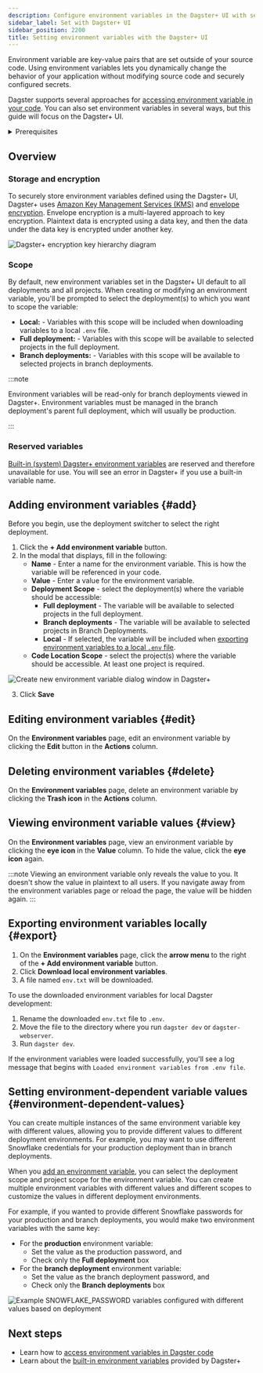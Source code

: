 ```yaml
---
description: Configure environment variables in the Dagster+ UI with secure storage.
sidebar_label: Set with Dagster+ UI
sidebar_position: 2200
title: Setting environment variables with the Dagster+ UI
---
```


Environment variable are key-value pairs that are set outside of your source code. Using environment variables lets you dynamically change the behavior of your application without modifying source code and securely configured secrets.

Dagster supports several approaches for [accessing environment variable in your code](/guides/operate/configuration/using-environment-variables-and-secrets). You can also set environment variables in several ways, but this guide will focus on the Dagster+ UI.

<details>
  <summary>Prerequisites</summary>

To configure environment variables in the Dagster+ UI , you'll need:

- **Organization Admin**, **Admin**, or **Editor** permissions for your Dagster+ account
- To be using Dagster version 1.0.17 or later

</details>

## Overview

### Storage and encryption

To securely store environment variables defined using the Dagster+ UI, Dagster+ uses [Amazon Key Management Services (KMS)](https://docs.aws.amazon.com/kms/index.html) and [envelope encryption](https://docs.aws.amazon.com/kms/latest/developerguide/concepts.html#enveloping). Envelope encryption is a multi-layered approach to key encryption. Plaintext data is encrypted using a data key, and then the data under the data key is encrypted under another key.

![Dagster+ encryption key hierarchy diagram](/images/dagster-plus/deployment/environment-variables/encryption-key-hierarchy.png)

### Scope

By default, new environment variables set in the Dagster+ UI default to all deployments and all projects. When creating or modifying an environment variable, you'll be prompted to select the deployment(s) to which you want to scope the variable:

- **Local:** - Variables with this scope will be included when downloading variables to a local `.env` file.
- **Full deployment:** - Variables with this scope will be available to selected projects in the full deployment.
- **Branch deployments:** - Variables with this scope will be available to selected projects in branch deployments.

:::note

Environment variables will be read-only for branch deployments viewed in Dagster+. Environment variables must be managed in the branch deployment's parent full deployment, which will usually be production.

:::

### Reserved variables

[Built-in (system) Dagster+ environment variables](/deployment/dagster-plus/management/environment-variables/built-in) are reserved and therefore unavailable for use. You will see an error in Dagster+ if you use a built-in variable name.

## Adding environment variables \{#add}

Before you begin, use the deployment switcher to select the right deployment.

1. Click the **+ Add environment variable** button.
2. In the modal that displays, fill in the following:
   - **Name** - Enter a name for the environment variable. This is how the variable will be referenced in your code.
   - **Value** - Enter a value for the environment variable.
   - **Deployment Scope** - select the deployment(s) where the variable should be accessible:
     - **Full deployment** - The variable will be available to selected projects in the full deployment.
     - **Branch deployments** - The variable will be available to selected projects in Branch Deployments.
     - **Local** - If selected, the variable will be included when [exporting environment variables to a local `.env` file](#export).
   - **Code Location Scope** - select the project(s) where the variable should be accessible. At least one project is required.

![Create new environment variable dialog window in Dagster+](/images/dagster-plus/deployment/environment-variables/create-new-variable-in-ui.png)

3. Click **Save**

## Editing environment variables \{#edit}

On the **Environment variables** page, edit an environment variable by clicking the **Edit** button in the **Actions** column.

## Deleting environment variables \{#delete}

On the **Environment variables** page, delete an environment variable by clicking the **Trash icon** in the **Actions** column.

## Viewing environment variable values \{#view}

On the **Environment variables** page, view an environment variable by clicking the **eye icon** in the **Value** column. To hide the value, click the **eye icon** again.

:::note
Viewing an environment variable only reveals the value to you. It doesn't show the value in plaintext to all users. If you navigate away from the environment variables page or reload the page, the value will be hidden again.
:::

## Exporting environment variables locally \{#export}

1. On the **Environment variables** page, click the **arrow menu** to the right of the **+ Add environment variable** button.
2. Click **Download local environment variables**.
3. A file named `env.txt` will be downloaded.

To use the downloaded environment variables for local Dagster development:

1. Rename the downloaded `env.txt` file to `.env`.
2. Move the file to the directory where you run `dagster dev` or `dagster-webserver`.
3. Run `dagster dev`.

If the environment variables were loaded successfully, you'll see a log message that begins with `Loaded environment variables from .env file`.

## Setting environment-dependent variable values \{#environment-dependent-values}

You can create multiple instances of the same environment variable key with different values, allowing you to provide different values to different deployment environments. For example, you may want to use different Snowflake credentials for your production deployment than in branch deployments.

When you [add an environment variable](#add), you can select the deployment scope and project scope for the environment variable. You can create multiple environment variables with different values and different scopes to customize the values in different deployment environments.

For example, if you wanted to provide different Snowflake passwords for your production and branch deployments, you would make two environment variables with the same key:

- For the **production** environment variable:
  - Set the value as the production password, and
  - Check only the **Full deployment** box
- For the **branch deployment** environment variable:
  - Set the value as the branch deployment password, and
  - Check only the **Branch deployments** box

![Example SNOWFLAKE_PASSWORD variables configured with different values based on deployment](/images/dagster-plus/deployment/environment-variables/same-variable-diff-scope.png)

## Next steps

- Learn how to [access environment variables in Dagster code](/guides/operate/configuration/using-environment-variables-and-secrets#accessing-environment-variables)
- Learn about the [built-in environment variables](/deployment/dagster-plus/management/environment-variables/built-in) provided by Dagster+

